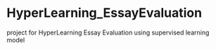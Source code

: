 # HyperLearning_EssayEvaluation
project for HyperLearning Essay Evaluation using supervised learning model
